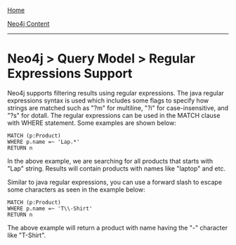 [Home](../../index.md)

[Neo4j Content](../Neo4j.md)
___

# Neo4j > Query Model > Regular Expressions Support

Neo4j supports filtering results using regular expressions. The java regular expressions syntax is used which includes some flags to specify how strings are matched such as "?m" for multiline, "?i" for case-insensitive, and "?s" for dotall. The regular expressions can be used in the MATCH clause with WHERE statement.  Some examples are shown below:


````
MATCH (p:Product)
WHERE p.name =~ 'Lap.*'
RETURN n
````

In the above example, we are searching for all products that starts with "Lap" string. Results will contain products with names like "laptop" and etc.


Similar to java regular expressions, you can use a forward slash to escape some characters as seen in the example below:

````
MATCH (p:Product)
WHERE p.name =~ 'T\\-Shirt'
RETURN n
````

The above example will return a product with name having the "-" character like "T-Shirt".




